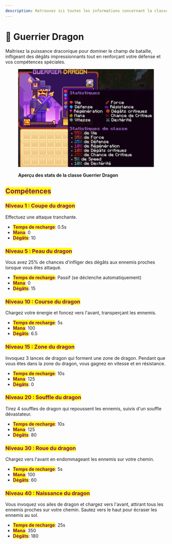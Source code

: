 ```yaml
---
description: Retrouvez ici toutes les informations concernant la classe Guerrier Dragon
---
```


# 🐲 Guerrier Dragon

Maîtrisez la puissance draconique pour dominer le champ de bataille, infligeant des dégâts impressionnants tout en renforçant votre défense et vos compétences spéciales.

<figure><img src="../../.gitbook/assets/image (42).png" alt=""><figcaption><p><strong>Aperçu des stats de la classe Guerrier Dragon</strong></p></figcaption></figure>

## <mark style="color:purple;">Compétences</mark>

### <mark style="color:purple;">N</mark><mark style="color:purple;">**iveau 1 : Coupe du dragon**</mark>

Effectuez une attaque tranchante.

* <mark style="color:purple;">**Temps de recharge**</mark>: 0.5s
* <mark style="color:purple;">**Mana**</mark>: 0
* <mark style="color:purple;">**Dégâts**</mark>: 10

### <mark style="color:purple;">N</mark><mark style="color:purple;">**iveau 5 : Peau du dragon**</mark>

Vous avez 25% de chances d'infliger des dégâts aux ennemis proches lorsque vous êtes attaqué.

* <mark style="color:purple;">**Temps de recharge**</mark>: Passif (se déclenche automatiquement)
* <mark style="color:purple;">**Mana**</mark>: 0
* <mark style="color:purple;">**Dégâts**</mark>: 15

### <mark style="color:purple;">N</mark><mark style="color:purple;">**iveau 10 : Course du dragon**</mark>

Chargez votre énergie et foncez vers l'avant, transperçant les ennemis.

* <mark style="color:purple;">**Temps de recharge**</mark>: 5s
* <mark style="color:purple;">**Mana**</mark>: 100
* <mark style="color:purple;">**Dégâts**</mark>: 6.5

### <mark style="color:purple;">N</mark><mark style="color:purple;">**iveau 15 : Zone du dragon**</mark>

Invoquez 3 lances de dragon qui forment une zone de dragon. Pendant que vous êtes dans la zone du dragon, vous gagnez en vitesse et en résistance.

* <mark style="color:purple;">**Temps de recharge**</mark>: 10s
* <mark style="color:purple;">**Mana**</mark>: 125
* <mark style="color:purple;">**Dégâts**</mark>: 0

### <mark style="color:purple;">N</mark><mark style="color:purple;">**iveau 20 : Souffle du dragon**</mark>

Tirez 4 souffles de dragon qui repoussent les ennemis, suivis d'un souffle dévastateur.

* <mark style="color:purple;">**Temps de recharge**</mark>: 10s
* <mark style="color:purple;">**Mana**</mark>: 125
* <mark style="color:purple;">**Dégâts**</mark>: 80

### <mark style="color:purple;">N</mark><mark style="color:purple;">**iveau 30 : Roue du dragon**</mark>

Chargez vers l'avant en endommageant les ennemis sur votre chemin.

* <mark style="color:purple;">**Temps de recharge**</mark>: 5s
* <mark style="color:purple;">**Mana**</mark>: 100
* <mark style="color:purple;">**Dégâts**</mark>: 60

### <mark style="color:purple;">N</mark><mark style="color:purple;">**iveau 40 : Naissance du dragon**</mark>

Vous invoquez vos ailes de dragon et chargez vers l'avant, attirant tous les ennemis proches sur votre chemin. Sautez vers le haut pour écraser les ennemis au sol.

* <mark style="color:purple;">**Temps de recharge**</mark>: 25s
* <mark style="color:purple;">**Mana**</mark>: 350
* <mark style="color:purple;">**Dégâts**</mark>: 180
